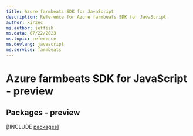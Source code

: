 ```yaml
---
title: Azure farmbeats SDK for JavaScript
description: Reference for Azure farmbeats SDK for JavaScript
author: xirzec
ms.author: jeffish
ms.data: 07/22/2023
ms.topic: reference
ms.devlang: javascript
ms.service: farmbeats
---
```

# Azure farmbeats SDK for JavaScript - preview
## Packages - preview
[!INCLUDE [packages](farmbeats-index.md)]